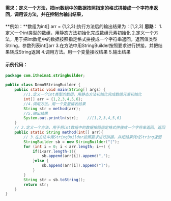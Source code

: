 #### 需求：定义一个方法，把int数组中的数据按照指定的格式拼接成一个字符串返回，调用该方法，并在控制台输出结果，

**例如：**数组为int[] arr = {1,2,3};执行方法后的输出结果为：[1,2,3]
**思路：**
    1.定义一个int类型的数组，用静态方法初始化完成数组元素初始化
    2.定义一个方法，用于把int数组中的数据按照指定格式拼接成一个字符串返回，返回值类型String，参数列表int[]arr
    3.在方法中用StringBuilder按照要求进行拼接，并把结果转成String返回
    4.调用方法。用一个变量接收结果
    5.输出结果

#### 示例代码：

```java
package com.itheima1.stringbuilder;

public class Demo5StringBuilder {
    public static void main(String[] args) {
        //1.定义一个int类型的数组，用静态方法初始化完成数组元素初始化
        int[] arr = {1,2,3,4,5,6};
        //4.调用方法。用一个变量接收结果
        String str = method(arr);
        //5.输出结果
        System.out.println(str);    //[1,2,3,4,5,6]
    }
    // 2.定义一个方法，用于把int数组中的数据按照指定格式拼接成一个字符串返回，返回值类型String，参数列表int[]arr
    public static String method(int[] arr){
        // 3.在方法中用StringBuilder按照要求进行拼接，并把结果转成String返回
        StringBuilder sb = new StringBuilder("[");
        for (int i = 0; i < arr.length; i++) {
            if(i<arr.length-1){
                sb.append(arr[i]).append(",");
            }else {
                sb.append(arr[i]).append("]");
            }
        }
        String str = sb.toString();
        return str;
    }
}
```

